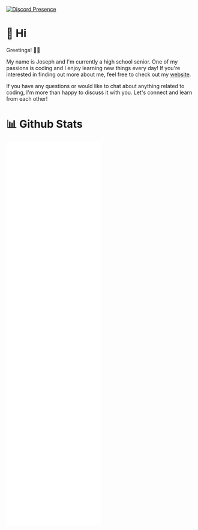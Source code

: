 [![Discord Presence](https://lanyard.cnrad.dev/api/712200825027690558?bg=2C2F33&hideDiscrim=true&idleMessage=Nothing%20going%20on%20here%20just%20hanging%20out)](https://discord.com/users/712200825027690558) 


# 👋 Hi

Greetings! 🙋‍♂️

My name is Joseph and I'm currently a high school senior. One of my passions is coding and I enjoy learning new things every day! If you're interested in finding out more about me, feel free to check out my [website](https://www.josephcarmosino.website/).

If you have any questions or would like to chat about anything related to coding, I'm more than happy to discuss it with you. Let's connect and learn from each other!

# 📊 Github Stats

<picture>
  <img src="/github-metrics.svg" alt="Metrics">
</picture>

